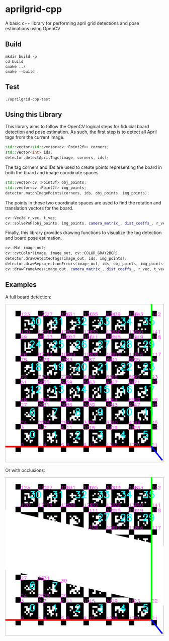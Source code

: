 # aprilgrid-cpp

A basic c++ library for performing april grid detections and pose estimations using OpenCV

<!-- TODO: Add image showing detections -->

## Build
```
mkdir build -p
cd build
cmake ../
cmake --build .
```

## Test
```
./aprilgrid-cpp-test
```

## Using this Library

This library aims to follow the OpenCV logical steps for fiducial board detection and pose estimation. As such, the first step is to detect all April tags from the current image.

```c++
std::vector<std::vector<cv::Point2f>> corners;
std::vector<int> ids;
detector.detectAprilTags(image, corners, ids);
```

The tag corners and IDs are used to create points representing the board in both the board and image coordinate spaces.
```c++
std::vector<cv::Point3f> obj_points;
std::vector<cv::Point2f> img_points;
detector.matchImagePoints(corners, ids, obj_points, img_points);
```

The points in these two coordinate spaces are used to find the rotation and translation vectors for the board.
```c++
cv::Vec3d r_vec, t_vec;
cv::solvePnP(obj_points, img_points, camera_matrix_, dist_coeffs_, r_vec, t_vec);
```

Finally, this library provides drawing functions to visualize the tag detection and board pose estimation.
```c++
cv::Mat image_out;
cv::cvtColor(image, image_out, cv::COLOR_GRAY2BGR);
detector.drawDetectedTags(image_out, ids, img_points);
detector.drawReprojectionErrors(image_out, ids, obj_points, img_points, r_vec, t_vec, camera_matrix_, dist_coeffs_);
cv::drawFrameAxes(image_out, camera_matrix_, dist_coeffs_, r_vec, t_vec, 5.0);
```


## Examples
A full board detection:

![](src/test/assets/aprilgrid_6x6_out.png)

Or with occlusions:

![](src/test/assets/aprilgrid_6x6_occluded_out.png)
